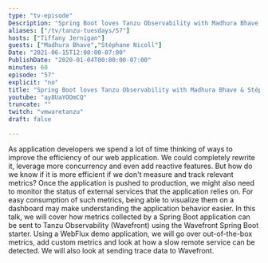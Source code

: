```yaml
---
type: "tv-episode"
Description: "Spring Boot loves Tanzu Observability with Madhura Bhave & Stéphane Nicoll"
aliases: ["/tv/tanzu-tuesdays/57"]
hosts: ["Tiffany Jernigan"]
guests: ["Madhura Bhave","Stéphane Nicoll"]
Date: "2021-06-15T12:00:00-07:00"
PublishDate: "2020-01-04T00:00:00-07:00"
minutes: 60
episode: "57"
explicit: "no"
title: "Spring Boot loves Tanzu Observability with Madhura Bhave & Stéphane Nicoll"
youtube: "ay8UaYOOmCQ"
truncate: ""
twitch: "vmwaretanzu"
draft: false

---
```


As application developers we spend a lot of time thinking of ways to improve the efficiency of our web application. We could completely rewrite it, leverage more concurrency and even add reactive features. But how do we know if it is more efficient if we don't measure and track relevant metrics? Once the application is pushed to production, we might also need to monitor the status of external services that the application relies on. For easy consumption of such metrics, being able to visualize them on a dashboard may make understanding the application behavior easier. In this talk, we will cover how metrics collected by a Spring Boot application can be sent to Tanzu Observability (Wavefront) using the Wavefront Spring Boot starter. Using a WebFlux demo application, we will go over out-of-the-box metrics, add custom metrics and look at how a slow remote service can be detected. We will also look at sending trace data to Wavefront.